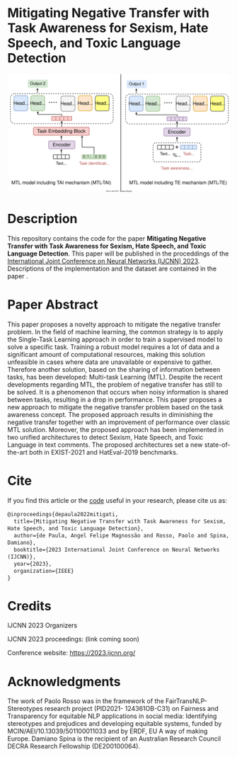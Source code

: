 # Mitigating Negative Transfer with Task Awareness for Sexism, Hate Speech, and Toxic Language Detection


![ScreenShot](Figures\MTL-models.svg)

# Description
This repository contains the code for the paper **Mitigating Negative Transfer with Task Awareness for Sexism, Hate Speech, and Toxic Language Detection**. 
This paper will be published in the proceddings of the [International Joint Conference on Neural Networks (IJCNN) 2023](https://2023.ijcnn.org/). Descriptions of the implementation and the dataset are contained in the paper <!-- [article](proceedining link) -->.

# Paper Abstract
This paper proposes a novelty approach to mitigate the negative transfer problem. In the field of machine learning, the common strategy is to apply the Single-Task Learning approach in order to train a supervised model to solve a specific task. Training a robust model requires a lot of data and a significant amount of computational resources, making this solution unfeasible in cases where data are unavailable or expensive to gather. Therefore another solution, based on the sharing of information between tasks, has been developed: Multi-task Learning (MTL). Despite the recent developments regarding MTL, the problem of negative transfer has still to be solved. It is a phenomenon that occurs when noisy information is shared between tasks, resulting in a drop in performance. This paper proposes a new approach to mitigate the negative transfer problem based on the task awareness concept. The proposed approach results in diminishing the negative transfer together with an improvement of performance over classic MTL solution. Moreover, the proposed approach has been implemented in two unified architectures to detect Sexism, Hate Speech, and Toxic Language in text comments. The proposed architectures set a new state-of-the-art both in EXIST-2021 and HatEval-2019 benchmarks.

# Cite
If you find this article <!-- [article](proceedining link) --> or the [code](https://github.com/AngelFelipeMP/Mitigating-Negative-Transfer-with-Task-Awareness) useful in your research, please cite us as:

```
@inproceedings{depaula2022mitigati,
  title={Mitigating Negative Transfer with Task Awareness for Sexism, Hate Speech, and Toxic Language Detection},
  author={de Paula, Angel Felipe Magnossão and Rosso, Paolo and Spina, Damiano},
  booktitle={2023 International Joint Conference on Neural Networks (IJCNN)},
  year={2023},
  organization={IEEE}
}
```

# Credits
IJCNN 2023 Organizers

IJCNN 2023 proceedings: (link coming soon)

Conference website: https://2023.ijcnn.org/

# Acknowledgments
The work of Paolo Rosso was in the framework of
the FairTransNLP-Stereotypes research project (PID2021-
124361OB-C31) on Fairness and Transparency for equitable
NLP applications in social media: Identifying stereotypes
and prejudices and developing equitable systems, funded by
MCIN/AEI/10.13039/501100011033 and by ERDF, EU A way
of making Europe. Damiano Spina is the recipient of an
Australian Research Council DECRA Research Fellowship
(DE200100064).